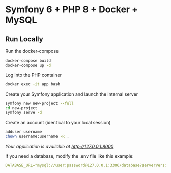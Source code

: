 
# Symfony 6 + PHP 8 + Docker + MySQL

## Run Locally

Run the docker-compose

```bash
docker-compose build
docker-compose up -d
```

Log into the PHP container

```bash
docker exec -it app bash
```

Create your Symfony application and launch the internal server

```bash
symfony new new-project --full
cd new-project
symfony serve -d
```

Create an account (identical to your local session)

```bash
adduser username
chown username:username -R .
```

*Your application is available at http://127.0.0.1:8000*

If you need a database, modify the .env file like this example:

```yaml
DATABASE_URL="mysql://user:password@127.0.0.1:3306/database?serverVersion=5.7&charset=utf8mb4"
```
